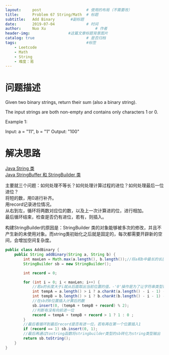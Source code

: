 ```yaml
---
layout:     post   				    # 使用的布局（不需要改）
title:      Problem 67 String/Math	# 标题 
subtitle:   Add Binary       #副标题
date:       2019-07-04				# 时间
author:     Nuo Xu 						# 作者
header-img:              	#这篇文章标题背景图片
catalog: true 						# 是否归档
tags:								#标签
    - Leetcode
    - Math
    - String
    - 难度：易
---
```

# 问题描述
Given two binary strings, return their sum (also a binary string).

The input strings are both non-empty and contains only characters 1 or 0.

Example 1:

Input: a = "11", b = "1"
Output: "100"
# 解决思路
[Java String 类](https://www.runoob.com/java/java-string.html)  
[Java StringBuffer 和 StringBuilder 类](https://www.runoob.com/java/java-stringbuffer.html)

主要就三个问题：如何处理不等长？如何处理计算过程的进位？如何处理最后一位进位？  
将短的数，用0进行补齐。  
用record记录进位情况。  
从右到左，循环将两数对应位的数，以及上一次计算进的位，进行相加。  
最后循环结束，检查是否仍有进位，若有，则插入。

构建StringBuilder的原因是：StringBuilder 类的对象能够被多次的修改，并且不产生新的未使用对象。而string类初始化之后就是固定的，每次都需要开辟新的空间，会增加空间复杂度。
```java
public class AddBinary {
    public String addBinary(String a, String b) {
        int maxLen = Math.max(a.length(), b.length());//将a和b中最长的长度给maxLen
        StringBuilder sb = new StringBuilder();

        int record = 0;

        for (int i = 0; i < maxLen; i++) {
            //若a的长度大于i就从后面取出当前位置的值，-'0'操作是为了让字符串类型转换为数值型，好用于后面的计算，若a的长度不够就给当前位置赋值为0
            int tempA = a.length() > i ? a.charAt(a.length() - i - 1) - '0': 0;
            int tempB = b.length() > i ? b.charAt(b.length() - i - 1) - '0': 0;
            //在sb的0位置插入计算后的数
            sb.insert(0, (tempA + tempB + record) % 2);
            //判断有没有向前进一位
            record = tempA + tempB + record > 1 ? 1 : 0 ;
        }
        //最后看循环到最后record是否有进一位，若有再在第一个位置插入1
        if (record == 1) sb.insert(0, 1);
        //最后再通过tostring函数将stringbuilder类型的sb转化为string类型输出
        return sb.toString();
    }
}
```